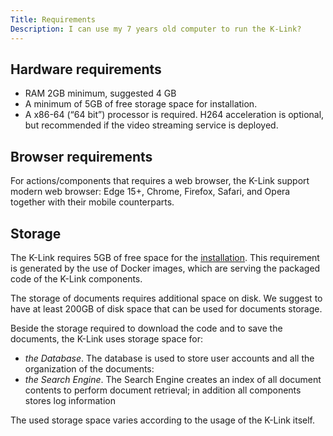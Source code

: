 ```yaml
---
Title: Requirements
Description: I can use my 7 years old computer to run the K-Link?
---
```


## Hardware requirements

- RAM 2GB minimum, suggested 4 GB
- A minimum of 5GB of free storage space for installation.
- A x86-64 (“64 bit”) processor is required. H264 acceleration is optional, but recommended if the video streaming service is deployed.

## Browser requirements

For actions/components that requires a web browser, the K-Link support modern web browser: Edge 15+, Chrome, Firefox, Safari, and Opera together with their mobile counterparts.

## Storage

The K-Link requires 5GB of free space for the [installation](./installation.md). This requirement is generated by the use of Docker images, which are serving the packaged code of the K-Link components.

The storage of documents requires additional space on disk. We suggest to have at least 200GB of disk space that can be used for documents storage.

Beside the storage required to download the code and to save the documents, the K-Link uses storage space for:

- _the Database_. The database is used to store user accounts and all the organization of the documents:
- _the Search Engine_. The Search Engine creates an index of all document contents to perform document retrieval;
in addition all components stores log information

The used storage space varies according to the usage of the K-Link itself.
